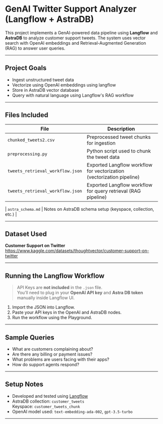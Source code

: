 # GenAI Twitter Support Analyzer (Langflow + AstraDB)

This project implements a GenAI-powered data pipeline using **Langflow** and **AstraDB** to analyze customer support tweets. The system uses vector search with OpenAI embeddings and Retrieval-Augmented Generation (RAG) to answer user queries.

---

##  Project Goals

- Ingest unstructured tweet data
- Vectorize using OpenAI embeddings using langflow
- Store in AstraDB vector database
- Query with natural language using Langflow's RAG workflow

---

##  Files Included

| File | Description |
|------|-------------|
| `chunked_tweets2.csv` | Preprocessed tweet chunks for ingestion |
| `preprocessing.py` | Python script used to chunk the tweet data |
| `tweets_retrieval_workflow.json` | Exported Langflow workflow for vectorization (vectorization pipeline) |
| `tweets_retrieval_workflow.json` | Exported Langflow workflow for query retrieval (RAG pipeline) |

| `astra_schema.md` | Notes on AstraDB schema setup (keyspace, collection, etc.) |

---

## Dataset Used

**Customer Support on Twitter**  
https://www.kaggle.com/datasets/thoughtvector/customer-support-on-twitter

---

## Running the Langflow Workflow

> API Keys are **not included** in the `.json` file.  
> You’ll need to plug in your **OpenAI API key** and **Astra DB token** manually inside Langflow UI.

1. Import the JSON into Langflow.
2. Paste your API keys in the OpenAI and AstraDB nodes.
3. Run the workflow using the Playground.

---

## Sample Queries

- What are customers complaining about?
- Are there any billing or payment issues?
- What problems are users facing with their apps?
- How do support agents respond?

---

## Setup Notes

- Developed and tested using [Langflow](https://docs.langflow.org/)
- AstraDB collection: `customer_tweets`  
  Keyspace: `customer_tweets_chunk`
- OpenAI model used: `text-embedding-ada-002`, `gpt-3.5-turbo`

--- 

